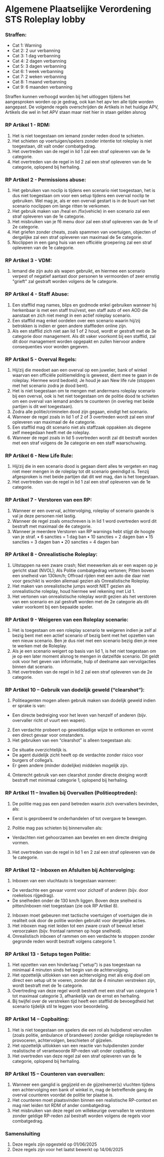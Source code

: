 # Algemene Plaatselijke Verordening STS Roleplay lobby

### Straffen:
- Cat 1: Warning
- Cat 2: 2 uur verbanning
- Cat 3: 1 dag verbanning
- Cat 4: 2 dagen verbanning
- Cat 5: 3 dagen verbanning
- Cat 6: 1 week verbanning
- Cat 7: 2 weken verbanning
- Cat 8: 1 maand verbanning
- Cat 9: 6 maanden verbanning

Straffen kunnen verhoogd worden bij het uitloggen tijdens het aangesproken worden op je gedrag, ook kan het apv ten alle tijde worden aangepast.
De volgende regels overschrijden de Artikels in het huidige APV, Artikels die wel in het APV staan maar niet hier in staan gelden alsnog

### RP Artikel 1 - RDM:

1. Het is niet toegestaan om iemand zonder reden dood te schieten.
2. Het schieten op voertuigen/spelers zonder intentie tot roleplay is niet toegestaan, dit valt onder combatgedrag.
3. Het overtreden van de regel in lid 1 zal een straf opleveren van de 1e categorie.
4. Het overtreden van de regel in lid 2 zal een straf opleveren van de 1e categorie, oplopend bij herhaling.

### RP Artikel 2 - Permissions abuse:

1. Het gebruiken van noclip is tijdens een scenario niet toegestaan, het is dus niet toegestaan om voor een setup tijdens een overval noclip te gebruiken. Wel mag je, als er een overval gestart is in de buurt van het scenario noclippen om lange ritten te verkomen.
2. Het gebruik maken van /heal en /fix(vehicle) in een scenario zal een straf opleveren van de 1e categorie.
3. Het misbruiken van je f6 menu door zal een straf opleveren van de 1e of 2e categorie.
4. Het griefen zonder cheats, zoals spammen van voertuigen, objecten of dergelijke zal een straf opleveren van maximaal de 5e categorie.
5. Noclippen in een gang huis van een officiële groepering zal een straf opleveren van de 1e categorie.

### RP Artikel 3 - VDM:

1. Iemand die zijn auto als wapen gebruikt, en hiermee een scenario verpest of negatief aantast door personen te vermoorden of zeer ernstig "grieft" zal gestraft worden volgens de 1e categorie.

### RP Artikel 4 - Staff Abuse:

1. Een stafflid mag names, blips en godmode enkel gebruiken wanneer hij herkenbaar is met een staff trui/vest, een staff auto of een AOD die aanstaat en zich niet mengt in een actief roleplay scenario.
2. Een stafflid mag enkel oordelen over een scenario waarin hij/zij betrokken is indien er geen andere staffleden online zijn.
3. Als een stafflid zich niet aan lid 1 of 2 houd, wordt er gestraft met de 3e categorie door management. Als dit vaker voorkomt bij een stafflid, zal dit door management worden opgepakt en zullen hiervoor andere consequenties voor worden gegeven.

### RP Artikel 5 - Overval Regels:

1. Hij/zij die meedoet aan een overval op een juwelier, bank of winkel waarvan een officiële politiemelding is geweest, dient mee te gaan in de roleplay. Hiermee word bedoeld; Je houd je aan New life rule (stoppen met het scenario zodra je dood bent).
2. Het is niet toegestaan om te mengen met andermans roleplay scenario bij een overval, ook is het niet toegestaan om de politie dood te schieten om een overval van iemand anders te counteren (in overleg met beide partijen is dit wel toegestaan).
3. Zodra alle politie/criminelen dood zijn gegaan, eindigt het scenario.
4. Wanneer de regel zoals in lid 1 of 2 of 3 overtreden wordt zal een straf opleveren van maximaal de 4e categorie.
5. Een stafflid mag dit scenario niet als staffzaak oppakken als diegene zelf meegedaan heeft met de roleplay.
6. Wanneer de regel zoals in lid 5 overtreden wordt zal dit bestraft worden met een straf volgens de 3e categorie en een staff waarschuwing.

### RP Artikel 6 - New Life Rule:

1. Hij/zij die in een scenario dood is gegaan dient alles te vergeten en mag niet meer mengen in de roleplay tot dit scenario geeindigd is. Tenzij afgesproken is met beide partijen dat dit wel mag, dan is het toegestaan.
2. Het overtreden van de regel in lid 1 zal een straf opleveren van de 1e categorie.

### RP Artikel 7 - Verstoren van een RP:

1. Wanneer er een overval, achtervolging, roleplay of scenario gaande is val je deze personen niet lastig.
2. Wanneer de regel zoals omschreven is in lid 1 word overtreden word dit bestraft met maximaal de 4e categorie.
3. Wanneer je meerdere Verstoren van RP warnings hebt stijgt de hoogte van je straf. • 6 sancties = 1 dag ban • 10 sancties = 2 dagen ban • 15 sancties = 3 dagen ban • 20 sancties = 4 dagen ban

### RP Artikel 8 - Onrealistische Roleplay:

1. Uitstappen na een zware crash; Niet meewerken als er een wapen op je gericht staat (NVOL); Als Politie combatgedrag vertonen; Pitten boven een snelheid van 130km/h; Offroad rijden met een auto die daar niet voor geschikt is worden allemaal gezien als Onrealistische Roleplay.
2. Het maken van onrealistische jumps wordt NIET gezien als onrealistische roleplay, houd hiermee wel rekening met Lid 1.
3. Het vertonen van onrealistische roleplay wordt gezien als het verstoren van een scenario en zal gestraft worden met de 2e categorie als dit vaker voorkomt bij een bepaalde speler.

### RP Artikel 9 - Weigeren van een Roleplay scenario:

1. Het is toegestaan om een roleplay scenario te weigeren indien je zelf al bezig bent met een actief scenario of bezig bent met het opzetten van een nieuw scenario. Ben je dus niet met een scenario bezig dien je mee te werken met de Roleplay.
2. Als je een scenario weigert op basis van lid 1, is het niet toegestaan om je op een later moment alsnog te mengen in datzelfde scenario. Dit geldt ook voor het geven van informatie, hulp of deelname aan vervolgacties binnen dat scenario.
3. Het overtreden van de regel in lid 2 zal een straf opleveren van de 2e categorie.

### RP Artikel 10 – Gebruik van dodelijk geweld (“clearshot”):

1. Politieagenten mogen alleen gebruik maken van dodelijk geweld indien er sprake is van:
- Een directe bedreiging voor het leven van henzelf of anderen (bijv. overvaller richt of vuurt een wapen).
2. Een verdachte probeert op gewelddadige wijze te ontkomen en vormt een direct gevaar voor omstanders.
3. Het gebruiken van een “clearshot” is alleen toegestaan als:
- De situatie overzichtelijk is.
- De agent duidelijk zicht heeft op de verdachte zonder risico voor burgers of collega’s.
- Er geen andere (minder dodelijke) middelen mogelijk zijn.
4. Onterecht gebruik van een clearshot zonder directe dreiging wordt bestraft met minimaal categorie 1, oplopend bij herhaling.

### RP Artikel 11 – Invallen bij Overvallen (Politieoptreden):

1. De politie mag pas een pand betreden waarin zich overvallers bevinden, als:
- Eerst is geprobeerd te onderhandelen of tot overgave te bewegen.
2. Politie mag pas schieten bij binnenvallen als:
- Verdachten niet gehoorzamen aan bevelen en een directe dreiging vormen.
3. Het overtreden van de regel in lid 1 en 2 zal een straf opleveren van de 1e categorie.

### RP Artikel 12 – Inboxen en Afsluiten bij Achtervolging:

1. Inboxen van een vluchtauto is toegestaan wanneer:
- De verdachte een gevaar vormt voor zichzelf of anderen (bijv. door roekeloos rijgedrag).
- De snelheden onder de 130 km/h liggen. Boven deze snelheid is pitten/inboxen niet toegestaan (zie ook RP Artikel 8).
2. Inboxen moet gebeuren met tactische voertuigen of voertuigen die in realiteit ook door de politie worden gebruikt voor dergelijke acties.
3. Het inboxen mag niet leiden tot een zware crash of bewust letsel veroorzaken (bijv. frontaal rammen op hoge snelheid).
4. Onrealistisch inboxen of rammen om een verdachte te stoppen zonder gegronde reden wordt bestraft volgens categorie 1.

### RP Artikel 13 - Setups tegen Politie:

1. Het opzetten van een hinderlaag ("setup") is pas toegestaan na minimaal 4 minuten sinds het begin van de achtervolging.
2. Het opzettelijk uitlokken van een achtervolging met als enig doel om direct een setup uit te voeren, zonder dat de 4 minuten verstreken zijn, wordt bestraft met de 1e categorie.
3. Overtreding van deze regel wordt bestraft met een straf van categorie 1 tot maximaal categorie 3, afhankelijk van de ernst en herhaling.
4. Bij twijfel over de verstreken tijd heeft een stafflid de bevoegdheid het scenario tijdelijk stil te leggen voor beoordeling.

### RP Artikel 14 – Copbaiting:
1. Het is niet toegestaan om spelers die een rol als hulpdienst vervullen (zoals politie, ambulance of brandweer) zonder geldige roleplayreden te provoceren, achtervolgen, beschieten of gijzelen.
2. Het opzettelijk uitlokken van een reactie van hulpdiensten zonder realistische of verantwoorde RP-reden valt onder copbaiting.
3. Het overtreden van deze regel zal een straf opleveren van de 1e categorie, oplopend bij herhaling.

### RP Artikel 15 – Counteren van overvallen:
1. Wanneer een ganglid is gegijzeld en de gijzelnemer(s) vluchten tijdens een achtervolging een bank of winkel in, mag de betreffende gang de overval counteren voordat de politie ter plaatse is.
2. Het counteren moet plaatsvinden binnen een realistische RP-context en mag niet leiden tot RDM of ander combatgedrag.
3. Het misbruiken van deze regel om willekeurige overvallen te verstoren zonder geldige RP-reden zal bestraft worden volgens de regels voor combatgedrag.

### Samensluiting
1. Deze regels zijn opgesteld op 01/06/2025
2. Deze regels zijn voor het laatst bewerkt op 14/06/2025
